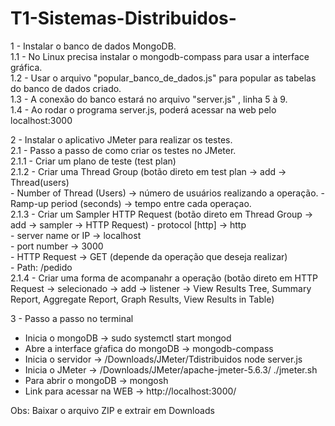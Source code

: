 # T1-Sistemas-Distribuidos-

1 - Instalar o banco de dados MongoDB.  
  1.1 - No Linux precisa instalar o mongodb-compass para usar a interface gráfica.            
  1.2 - Usar o arquivo "popular_banco_de_dados.js" para popular as tabelas do banco de dados criado.             
  1.3 - A conexão do banco estará no arquivo "server.js" , linha 5 à 9.  
  1.4 - Ao rodar o programa server.js, poderá acessar na web pelo localhost:3000  

2 - Instalar o aplicativo JMeter para realizar os testes.  
  2.1 - Passo a passo de como criar os testes no JMeter.  
    2.1.1 - Criar um plano de teste (test plan)         
    2.1.2 - Criar uma Thread Group (botão direto em test plan -> add -> Thread(users)  
      - Number of Thread (Users) -> número de usuários realizando a operação. 
      - Ramp-up period (seconds) -> tempo entre cada operaçao.  
    2.1.3 - Criar um Sampler HTTP Request (botão direto em Thread Group -> add -> sampler -> HTTP Request) 
      - protocol [http] -> http                  
      - server name or IP -> localhost  
      - port number -> 3000         
      - HTTP Request -> GET (depende da operação que deseja realizar)    
      - Path: /pedido   
    2.1.4 - Criar uma forma de acompanahr a operação (botão direto em HTTP Request -> selecionado -> add -> listener -> View Results Tree, Summary Report, Aggregate Report, Graph Results, View Results in Table)      
                   
3 - Passo a passo no terminal   

- Inicia o mongoDB -> sudo systemctl start mongod      
- Abre a interface gŕafica do mongoDB -> mongodb-compass      
- Inicia o servidor -> /Downloads/JMeter/Tdistribuidos node server.js
- Inicia o JMeter -> /Downloads/JMeter/apache-jmeter-5.6.3/ ./jmeter.sh
- Para abrir o mongoDB -> mongosh     
- Link para acessar na WEB -> http://localhost:3000/    

Obs: Baixar o arquivo ZIP e extrair em Downloads     
